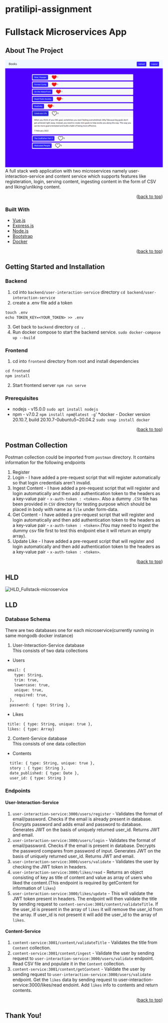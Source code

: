 # pratilipi-assignment

# Fullstack Microservices App

<!-- ABOUT THE PROJECT -->
## About The Project
![Fullstack-microservice](https://github.com/mahakporwal02/fullstack-microservice-app/blob/master/images/screenshot_app.png) 
A full stack web application with two microservices namely user-interaction-service and content service which supports features like registeration, login, serving content, ingesting content in the form of CSV and liking/unliking content.

<p align="right">(<a href="#top">back to top</a>)</p>


### Built With

* [Vue.js](https://vuejs.org/)
* [Express.js](https://expressjs.com/)
* [Node.js](https://nodejs.dev/)
* [Bootstrap](https://getbootstrap.com)
* [Docker](https://docker.com)

<p align="right">(<a href="#top">back to top</a>)</p>



<!-- GETTING STARTED -->
## Getting Started and Installation
### Backend
1. cd into `backend/user-interaction-service` directory
```cd backend/user-interaction-service```
2. create a .env file add a token
```
touch .env
echo TOKEN_KEY=<YOUR_TOKEN> >> .env
```
3. Get back to `backend` directory
```cd ..```
4. Run docker compose to start the backend service.
```sudo docker-compose up --build```
### Frontend
1. cd into `frontend` directory from root and install dependencies
```
cd frontend
npm install
```
2. Start frontend server
```npm run serve```

### Prerequisites

* nodejs - v15.0.0
  ```sudo apt install nodejs```
* npm - v7.0.2
  ```npm install npm@latest -g```'
*docker - Docker version 20.10.7, build 20.10.7-0ubuntu5~20.04.2
  ```sudo snap install docker```

<p align="right">(<a href="#top">back to top</a>)</p>


<!-- ROADMAP -->
## Postman Collection

Postman collection could be imported from `postman` directory.
It contains information for the following endpoints
1. Register 
2. Login - I have added a pre-request script that will register automatically so that login credentials aren't invalid.
3. Ingest Content - I have added a pre-request script that will register and login automatically and then add authentication token to the headers as a key-value pair - `x-auth-token : <token>`. Also a dummy `.CSV` file has been provided in `CSV` directory for testing purpose which should be placed in body with name as `file` under form-data.
4. Get Content - I have added a pre-request script that will register and login automatically and then add authentication token to the headers as a key-value pair - `x-auth-token : <token>`.(You may need to ingest the dummy csv file first to test this endpoint else it will return an empty array).
5. Update Like - I have added a pre-request script that will register and login automatically and then add authentication token to the headers as a key-value pair - `x-auth-token : <token>`.

<p align="right">(<a href="#top">back to top</a>)</p>

## HLD
![HLD_Fullstack-microservice](https://github.com/mahakporwal02/fullstack-microservice-app/blob/master/images/HLD_Micro.svg) 

## LLD 
### Database Schema
There are two databases one for each microservice(currently running in same mongodb docker instance)
1. User-Interaction-Service database   
This consists of two data collections 
* Users 
```
 email: {
    type: String,
    trim: true,
    lowercase: true,
    unique: true,
    required: true,
  },
  password: { type: String },
```
* Likes
```
 title: { type: String, unique: true },
 likes: { type: Array}
```

2. Content-Service database   
This consists of one data collection
* Contents 
```
  title: { type: String, unique: true },
  story : { type: String },
  date_published: { type: Date },
  user_id: { type: String }
```
### Endpoints
#### User-Interaction-Service
1. `user-interaction-service:3000/users/register` - Validates the format of email/password. Checks if the email is already present in database. Encrypts password and adds email and password to database. Generates JWT on the basis of uniquely returned user_id. Returns JWT and email.
2. `user-interaction-service:3000/users/login` - Validates the format of email/password. Checks if the email is present in database. Decrypts the password compares from password of input. Generates JWT on the basis of uniquely returned user_id. Returns JWT and email.
3. `user-interaction-service:3000/users/validate` - Validates the user by checking the JWT token in headers.
4. `user-interaction-service:3000/likes/read` - Returns an object consisting of key as title of content and value as array of users who liked the content.(This endpoint is required by getContent for information of `likes`)
5. `user-interaction-service:3000/likes/update` - This will validate the JWT token present in headers. The endpoint will then validate the title by sending request to `content-servive:3001/content/validateTitle`. If the user_id is present in the array of `likes` it will remove the user_id from the array. If user_id is not present it will add the user_id to the array of `likes`.
#### Content-Service
1. `content-service:3001/content/validateTitle` - Validates the title from `Content` collection.
2. `content-service:3001/content/ingest` - Validate the user by sending request to `user-interaction-service:3000/users/validate` endpoint. Read CSV file and populate it in the `Content` collection.
3. `content-service:3001/content/getContent` - Validate the user by sending request to `user-interaction-service:3000/users/validate` endpoint. Get the `likes` data by sending request to user-interaction-service:3000/likes/read endoint. Add `likes` info to contents and return contents.
<p align="right">(<a href="#top">back to top</a>)</p>

## Thank You!

